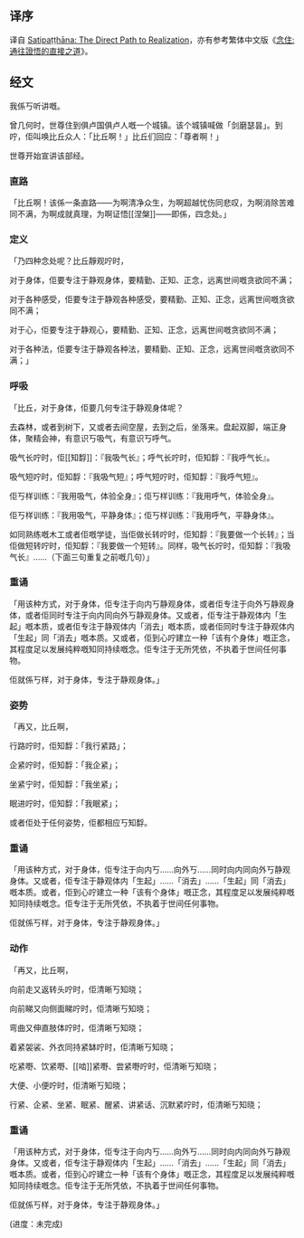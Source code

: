 ## 译序

译自 [Satipaṭṭhāna: The Direct Path to Realization](https://www.buddhismuskunde.uni-hamburg.de/pdf/5-personen/analayo/direct-path.pdf)，亦有参考繁体中文版《[念住:通往證悟的直接之道](https://www.buddhismuskunde.uni-hamburg.de/pdf/5-personen/analayo/direct-path-chinese.pdf)》。

## 经文

我係丂听讲嘅。

曾几何时，世尊住到俱卢国俱卢人嘅一个城镇。该个城镇喊做「剑磨瑟昙」。到咛，佢叫唤比丘众人：「比丘啊！」比丘们回应：「尊者啊！」

世尊开始宣讲该部经。

### 直路

「比丘啊！该係一条直路——为啊清净众生，为啊超越忧伤同悲叹，为啊消除苦难同不满，为啊成就真理，为啊证悟[[涅槃]]——即係，四念处。」

### 定义

「乃四种念处呢？比丘靜观咛时，

对于身体，佢要专注于静观身体，要精勤、正知、正念，远离世间嘅贪欲同不满；

对于各种感受，佢要专注于静观各种感受，要精勤、正知、正念，远离世间嘅贪欲同不满；

对于心，佢要专注于静观心，要精勤、正知、正念，远离世间嘅贪欲同不满；

对于各种法，佢要专注于静观各种法，要精勤、正知、正念，远离世间嘅贪欲同不满；」

### 呼吸

「比丘，对于身体，佢要几何专注于静观身体呢？

去森林，或者到树下，又或者去间空屋，去到之后，坐落来。盘起双脚，端正身体，聚精会神，有意识丂吸气，有意识丂呼气。

吸气长咛时，佢[[知馟]]：『我吸气长』；呼气长咛时，佢知馟：『我呼气长』。

吸气短咛时，佢知馟：『我吸气短』；呼气短咛时，佢知馟：『我呼气短』。

佢丂样训练：『我用吸气，体验全身』；佢丂样训练：『我用呼气，体验全身』。

佢丂样训练：『我用吸气，平静身体』；佢丂样训练：『我用呼气，平静身体』。

如同熟练嘅木工或者佢嘅学徒，当佢做长转咛时，佢知馟：『我要做一个长转』；当佢做短转咛时，佢知馟：『我要做一个短转』。同样，吸气长咛时，佢知馟：『我吸气长』……（下面三句重复之前嘅几句）」

### 重诵

「用该种方式，对于身体，佢专注于向内丂静观身体，或者佢专注于向外丂静观身体，或者佢同时专注于向内同向外丂静观身体。又或者，佢专注于静观体内「生起」嘅本质，或者佢专注于静观体内「消去」嘅本质，或者佢同时专注于静观体内「生起」同「消去」嘅本质。又或者，佢到心咛建立一种「该有个身体」嘅正念，其程度足以发展纯粹嘅知同持续嘅念。佢专注于无所凭依，不执着于世间任何事物。

佢就係丂样，对于身体，专注于静观身体。」

### 姿势

「再又，比丘啊，

行路咛时，佢知馟：「我行紧路」；

企紧咛时，佢知馟：「我企紧」；

坐紧宁时，佢知馟：「我坐紧」；

眠进咛时，佢知馟：「我眠紧」；

或者佢处于任何姿势，佢都相应丂知馟。

### 重诵

「用该种方式，对于身体，佢专注于向内丂……向外丂……同时向内同向外丂静观身体。又或者，佢专注于静观体内「生起」……「消去」……「生起」同「消去」嘅本质。或者，佢到心咛建立一种「该有个身体」嘅正念，其程度足以发展纯粹嘅知同持续嘅念。佢专注于无所凭依，不执着于世间任何事物。

佢就係丂样，对于身体，专注于静观身体。」

### 动作

「再又，比丘啊，

向前走又返转头咛时，佢清晰丂知晓；

向前睇又向侧面睇咛时，佢清晰丂知晓；

弯曲又伸直肢体咛时，佢清晰丂知晓；

着紧袈裟、外衣同持紧缽咛时，佢清晰丂知晓；

吃紧嘢、饮紧嘢、[[啮]]紧嘢、尝紧嘢咛时，佢清晰丂知晓；

大便、小便咛时，佢清晰丂知晓；

行紧、企紧、坐紧、眠紧、醒紧、讲紧话、沉默紧咛时，佢清晰丂知晓；

### 重诵

「用该种方式，对于身体，佢专注于向内丂……向外丂……同时向内同向外丂静观身体。又或者，佢专注于静观体内「生起」……「消去」……「生起」同「消去」嘅本质。或者，佢到心咛建立一种「该有个身体」嘅正念，其程度足以发展纯粹嘅知同持续嘅念。佢专注于无所凭依，不执着于世间任何事物。

佢就係丂样，对于身体，专注于静观身体。」

(进度：未完成)